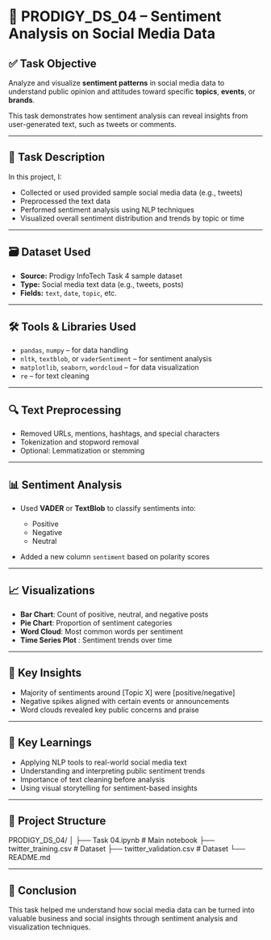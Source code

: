 # 💬 PRODIGY_DS_04 – Sentiment Analysis on Social Media Data

## ✅ Task Objective

Analyze and visualize **sentiment patterns** in social media data to understand public opinion and attitudes toward specific **topics**, **events**, or **brands**.

This task demonstrates how sentiment analysis can reveal insights from user-generated text, such as tweets or comments.

---

## 📁 Task Description

In this project, I:
- Collected or used provided sample social media data (e.g., tweets)
- Preprocessed the text data
- Performed sentiment analysis using NLP techniques
- Visualized overall sentiment distribution and trends by topic or time

---

## 🗃️ Dataset Used

- **Source:** Prodigy InfoTech Task 4 sample dataset  
- **Type:** Social media text data (e.g., tweets, posts)
- **Fields:** `text`, `date`, `topic`, etc.

---

## 🛠️ Tools & Libraries Used

- `pandas`, `numpy` – for data handling  
- `nltk`, `textblob`, or `vaderSentiment` – for sentiment analysis  
- `matplotlib`, `seaborn`, `wordcloud` – for data visualization  
- `re` – for text cleaning

---

## 🔍 Text Preprocessing

- Removed URLs, mentions, hashtags, and special characters  
- Tokenization and stopword removal  
- Optional: Lemmatization or stemming

---

## 📊 Sentiment Analysis

- Used **VADER** or **TextBlob** to classify sentiments into:
  - Positive
  - Negative
  - Neutral

- Added a new column `sentiment` based on polarity scores

---

## 📈 Visualizations

- **Bar Chart**: Count of positive, neutral, and negative posts  
- **Pie Chart**: Proportion of sentiment categories  
- **Word Cloud**: Most common words per sentiment  
- **Time Series Plot** : Sentiment trends over time

---

## 📌 Key Insights

- Majority of sentiments around [Topic X] were [positive/negative]
- Negative spikes aligned with certain events or announcements
- Word clouds revealed key public concerns and praise

---

## 🧠 Key Learnings

- Applying NLP tools to real-world social media text  
- Understanding and interpreting public sentiment trends  
- Importance of text cleaning before analysis  
- Using visual storytelling for sentiment-based insights

---

## 📁 Project Structure

PRODIGY_DS_04/
│
├── Task 04.ipynb # Main notebook
├── twitter_training.csv # Dataset
├── twitter_validation.csv # Dataset
└── README.md


---

## 🧾 Conclusion

This task helped me understand how social media data can be turned into valuable business and social insights through sentiment analysis and visualization techniques.
